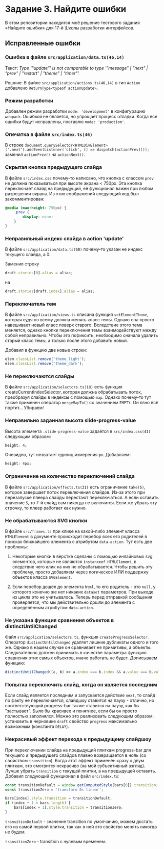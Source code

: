 # Задание 3. Найдите ошибки

В этом репозитории находится моё решение тестового задания «Найдите ошибки» для 17-й Школы разработки интерфейсов.

## Исправленные ошибки


### Ошибка в файле `src/application/data.ts(46,14)`

Текст: *Type '"update"' is not comparable to type '"message" | "next" | "prev" | "restart" | "theme" | "timer"'.*

Решние: В файле `src/application/actions.ts(46,14)` в тип `Action` добавлено `ReturnType<typeof actionUpdate>`.


### Режим разработки

Добавлен режим разработки `mode: 'development'` в конфигурацию `webpack`. Ошибкой не является, но упрощает процесс отладки. Когда все ошибки будут исправлены, поставлю `mode: 'production'`.


### Опечатка в файле `src/index.ts(46)`

В строке `document.querySelector<HTMLDivElement>('.next').addEventListener('click', () => dispatch(actionPrev()));`
заменил `actionPrev()` на `actionNext()`.


### Скрытая кнопка предыдущего слайда

В файле `src/index.css` почему-то написано, что кнопка с классом `prev` не должна показываться при высоте экрана < 750px.
Эта кнопка переключает слайд на предыдущий, её функционал важен при любом разрешении экрана. Из этих соображений следующий код был закомментирован:

```css
@media (max-height: 750px) { 
    .prev {
        display: none;
    }
}
```


### Неправильный индекс слайда в action 'update'

В файле `src/application/data.ts(50)` почему-то указан не индекс текущего слайда, а 0.

Заменил строку

```js
draft.stories[0].alias = alias;
```

на

```js
draft.stories[draft.index].alias = alias;
```


### Переключатель тем

В файле `src/application/views.ts` описана функция `setElementTheme`, которая судя по всему должна менять класс темы. Однако она просто навешивает новый класс поверх старого. Вследствие этого тема меняется, однако кнопки переключения темы взаимодействуют между собой неправильно. Чтобы это пофиксить, необходимо сначала удалить старый класс темы, а только после этого добавить новый.

Добавил в функцию две новые строки:

```js
elem.classList.remove('theme_light');
elem.classList.remove('theme_dark');
```


### Не переключаются слайды

В файле `src/application/selectors.ts(18)` есть функция createCurrentIndexSelector, которая должна обрабатывать поток, преобразуя слайды в индексы с помощью `map`. Однако почему-то тут также применен оператор `mergeMapTo()` со значением `EMPTY`. Он явно всё портит... Убираем!


### Неправильно заданная высота slide-progress-value

Высота элемента `.slide-progress-value` задаётся в `src/index.css(41)` следующим образом:

```css
height: 4;
```

Очевидно, тут незватает единиц измерения `px`. Добавляем:

```css
height: 4px;
```


### Ограничение на количество переключений слайда

В файле `src/application/effects.ts(21)` есть ограничение `take(5)`, которое завершает поток переключения слайдов. Из-за этого при перезапуске плеера слайды перестают переключаться. А если оставить значение `5`, то 7-й слайд сам никогда не включится. Если же убрать эту строчку, то плеер работает как нужно.


### Не обрабатываются SVG кнопки

В файле `src/frames.ts` при клике на какой-либо элемент класса `HTMLElement` в документе происходит перебор всех его родителей в поисках ближайшего элемента с атрибутом `data-action`. Тут есть две проблемы:

1. Некоторые кнопки в вёрстке сделаны с помощью инлайновых svg элементов, которые не являются `instanceof HTMLElement`, в следствие чего клик на них не обрабатывается. Чтобы решить эту проблему, просто добавляем через логическое ИЛИ поддержку объектов класса `SVGElement`.

2. Если перебор дошёл до элемента `html`, то его родитель - это `null`, у которого конечно же нет никаких `dataset` параметров. При выходе из цикла это не учитывалось. Теперь перед отправкой сообщения проверяется, что мы действительно дошли до элемента с определённым атрибутом `data-action`.


### Не указана функция сравнения объектов в distinctUntilChanged

Файл `src/application/selectors.ts`, функция `createProgressSelector`. Оператор `distinctUntilChanged` удаляет лишние дубликаты одного и того же. Однако в нашем случае он сравнивает не примитивы, а объекты. Следовательно должен принимать в качестве параметра функцию сравнения этих самых объектов, иначе работать не будет. Дописываем функцию:

```js 
distinctUntilChanged((a, b) => a.index === b.index && a.value === b.value)
```


### Попытка переключить слайд, когда он является последним

Если слайд является последним и запускается действие `next`, то слайд по факту не переключается, слайдшоу ставится на паузу - отлично, но соответствующий progress-bar также ставится на паузу, как бы "застывает". Было бы красивее и понятнее, если бы он просто полностью заполнялся. Можно это реализовать следующим образом: установить в черновике `draft` свойство `progress` максимально возможным (константа `DELAY`).


### Некрасивый эффект перехода к предыдущему слайдшоу

При переключении слайда на предыдущий плиткам progress-bar для текущего и предыдущего слайдов плавно возвращается в ноль (со свойством `transition`). Когда этот эффект применён сразу к двум плиткам, это смотрится некрасиво (на мой субъективный взгляд). Лучше убрать `transition` с текущей плитки, а на предыдущей оставить. Добавил следующий функционал в файл `src/index.ts`:

```js 
const transitionDefault = window.getComputedStyle(bars[0]).transition;
const transitionZero = 'transform 0s linear';

bars[index].style.transition = transitionDefault;
if (index + 1 < bars.length) {
    bars[index + 1].style.transition = transitionZero;
}
```

`transitionDefault` - значение transition по умолчанию, можем достать его из самой первой плитки, так как в ней это свойство менять никогда не будем.

`transitionZero` - transition с нулевым временем.